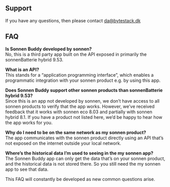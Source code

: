 ## Support

If you have any questions, then please contact da@bytestack.dk

## FAQ

**Is Sonnen Buddy developed by sonnen?**<br>
No, this is a third party app built on the API exposed in primarily the sonnenBatterie hybrid 9.53.

**What is an API?**<br>
This stands for a “application programming interface”, which enables a programmatic integration with your sonnen product e.g. by using this app.

**Does Sonnen Buddy support other sonnen products than sonnenBatterie hybrid 9.53?**<br>
Since this is an app not developed by sonnen, we don’t have access to all sonnen products to verify that the app works. However, we’ve received feedback that it works with sonnen eco 8.03 and partially with sonnen hybrid 8.1.
If you have a product not listed here, we’d be happy to hear how the app works for you.

**Why do I need to be on the same network as my sonnen product?**<br>
The app communicates with the sonnen product directly using an API that’s not exposed on the internet outside your local network.

**Where’s the historical data I’m used to seeing in the my sonnen app?**<br>
The Sonnen Buddy app can only get the data that’s on your sonnen product, and the historical data is not stored there. So you still need the my sonnen app to see that data.


This FAQ will constantly be developed as new common questions arise.
